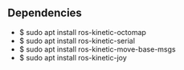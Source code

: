 ## Dependencies

- $ sudo apt install ros-kinetic-octomap
- $ sudo apt install ros-kinetic-serial
- $ sudo apt install ros-kinetic-move-base-msgs
- $ sudo apt install ros-kinetic-joy

